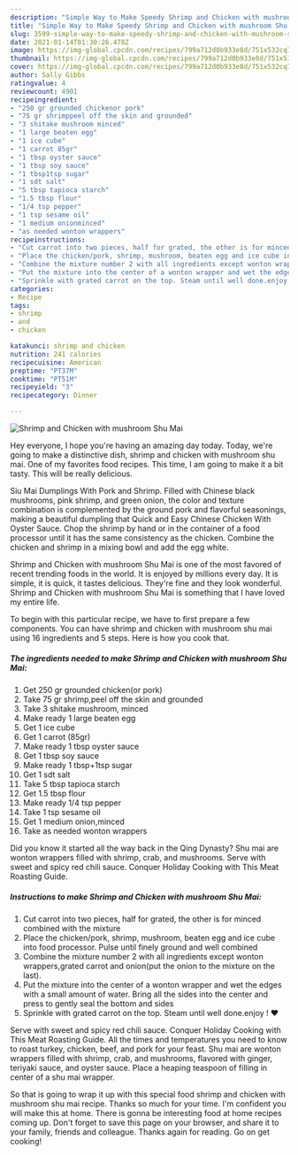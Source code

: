 ```yaml
---
description: "Simple Way to Make Speedy Shrimp and Chicken with mushroom Shu Mai"
title: "Simple Way to Make Speedy Shrimp and Chicken with mushroom Shu Mai"
slug: 3599-simple-way-to-make-speedy-shrimp-and-chicken-with-mushroom-shu-mai
date: 2021-01-14T01:30:26.478Z
image: https://img-global.cpcdn.com/recipes/799a712d0b933e8d/751x532cq70/shrimp-and-chicken-with-mushroom-shu-mai-recipe-main-photo.jpg
thumbnail: https://img-global.cpcdn.com/recipes/799a712d0b933e8d/751x532cq70/shrimp-and-chicken-with-mushroom-shu-mai-recipe-main-photo.jpg
cover: https://img-global.cpcdn.com/recipes/799a712d0b933e8d/751x532cq70/shrimp-and-chicken-with-mushroom-shu-mai-recipe-main-photo.jpg
author: Sally Gibbs
ratingvalue: 4
reviewcount: 4901
recipeingredient:
- "250 gr grounded chickenor pork"
- "75 gr shrimppeel off the skin and grounded"
- "3 shitake mushroom minced"
- "1 large beaten egg"
- "1 ice cube"
- "1 carrot 85gr"
- "1 tbsp oyster sauce"
- "1 tbsp soy sauce"
- "1 tbsp1tsp sugar"
- "1 sdt salt"
- "5 tbsp tapioca starch"
- "1.5 tbsp flour"
- "1/4 tsp pepper"
- "1 tsp sesame oil"
- "1 medium onionminced"
- "as needed wonton wrappers"
recipeinstructions:
- "Cut carrot into two pieces, half for grated, the other is for minced combined with the mixture"
- "Place the chicken/pork, shrimp, mushroom, beaten egg and ice cube into food processor. Pulse until finely ground and well combined"
- "Combine the mixture number 2 with all ingredients except wonton wrappers,grated carrot and onion(put the onion to the mixture on the last)."
- "Put the mixture into the center of a wonton wrapper and wet the edges with a small amount of water. Bring all the sides into the center and press to gently seal the bottom and sides"
- "Sprinkle with grated carrot on the top. Steam until well done.enjoy ! ♥️"
categories:
- Recipe
tags:
- shrimp
- and
- chicken

katakunci: shrimp and chicken 
nutrition: 241 calories
recipecuisine: American
preptime: "PT37M"
cooktime: "PT51M"
recipeyield: "3"
recipecategory: Dinner

---
```



![Shrimp and Chicken with mushroom Shu Mai](https://img-global.cpcdn.com/recipes/799a712d0b933e8d/751x532cq70/shrimp-and-chicken-with-mushroom-shu-mai-recipe-main-photo.jpg)

Hey everyone, I hope you're having an amazing day today. Today, we're going to make a distinctive dish, shrimp and chicken with mushroom shu mai. One of my favorites food recipes. This time, I am going to make it a bit tasty. This will be really delicious.

Siu Mai Dumplings With Pork and Shrimp. Filled with Chinese black mushrooms, pink shrimp, and green onion, the color and texture combination is complemented by the ground pork and flavorful seasonings, making a beautiful dumpling that Quick and Easy Chinese Chicken With Oyster Sauce. Chop the shrimp by hand or in the container of a food processor until it has the same consistency as the chicken. Combine the chicken and shrimp in a mixing bowl and add the egg white.

Shrimp and Chicken with mushroom Shu Mai is one of the most favored of recent trending foods in the world. It is enjoyed by millions every day. It is simple, it is quick, it tastes delicious. They're fine and they look wonderful. Shrimp and Chicken with mushroom Shu Mai is something that I have loved my entire life.


To begin with this particular recipe, we have to first prepare a few components. You can have shrimp and chicken with mushroom shu mai using 16 ingredients and 5 steps. Here is how you cook that.

<!--inarticleads1-->

##### The ingredients needed to make Shrimp and Chicken with mushroom Shu Mai:

1. Get 250 gr grounded chicken(or pork)
1. Take 75 gr shrimp,peel off the skin and grounded
1. Take 3 shitake mushroom, minced
1. Make ready 1 large beaten egg
1. Get 1 ice cube
1. Get 1 carrot (85gr)
1. Make ready 1 tbsp oyster sauce
1. Get 1 tbsp soy sauce
1. Make ready 1 tbsp+1tsp sugar
1. Get 1 sdt salt
1. Take 5 tbsp tapioca starch
1. Get 1.5 tbsp flour
1. Make ready 1/4 tsp pepper
1. Take 1 tsp sesame oil
1. Get 1 medium onion,minced
1. Take as needed wonton wrappers


Did you know it started all the way back in the Qing Dynasty? Shu mai are wonton wrappers filled with shrimp, crab, and mushrooms. Serve with sweet and spicy red chili sauce. Conquer Holiday Cooking with This Meat Roasting Guide. 

<!--inarticleads2-->

##### Instructions to make Shrimp and Chicken with mushroom Shu Mai:

1. Cut carrot into two pieces, half for grated, the other is for minced combined with the mixture
1. Place the chicken/pork, shrimp, mushroom, beaten egg and ice cube into food processor. Pulse until finely ground and well combined
1. Combine the mixture number 2 with all ingredients except wonton wrappers,grated carrot and onion(put the onion to the mixture on the last).
1. Put the mixture into the center of a wonton wrapper and wet the edges with a small amount of water. Bring all the sides into the center and press to gently seal the bottom and sides
1. Sprinkle with grated carrot on the top. Steam until well done.enjoy ! ♥️


Serve with sweet and spicy red chili sauce. Conquer Holiday Cooking with This Meat Roasting Guide. All the times and temperatures you need to know to roast turkey, chicken, beef, and pork for your feast. Shu mai are wonton wrappers filled with shrimp, crab, and mushrooms, flavored with ginger, teriyaki sauce, and oyster sauce. Place a heaping teaspoon of filling in center of a shu mai wrapper. 

So that is going to wrap it up with this special food shrimp and chicken with mushroom shu mai recipe. Thanks so much for your time. I'm confident you will make this at home. There is gonna be interesting food at home recipes coming up. Don't forget to save this page on your browser, and share it to your family, friends and colleague. Thanks again for reading. Go on get cooking!
